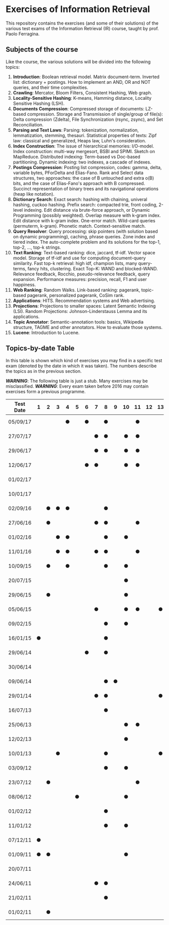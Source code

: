 # Exercises of Information Retrieval #

This repository contains the exercises (and some of their solutions) of the
various test exams of the Information Retrieval (IR) course, taught by prof.
Paolo Ferragina.

## Subjects of the course ##

Like the course, the various solutions will be divided into the following topics:

  1. **Introduction**: Boolean retrieval model. Matrix document-term. Inverted list: dictionary + postings. How to implement an AND, OR and NOT queries, and their time complexities.
  2. **Crawling**: Mercator, Bloom Filters, Consistent Hashing, Web graph.
  3. **Locality-Sensitive Hashing**: K-means, Hamming distance, Locality Sensitive Hashing (LSH).
  4. **Documents Compression**: Compressed storage of documents: LZ-based compression. Storage and Transmission of single/group of file(s): Delta compression (Zdelta), File Synchronization (rsync, zsync), and Set Reconciliation.
  5. **Parsing and Text Laws**: Parsing: tokenization, normalization, lemmatization, stemming, thesauri. Statistical properties of texts: Zipf law: classical and generalized, Heaps law, Luhn's consideration.
  6. **Index Construction**: The issue of hierarchical memories: I/O-model. Index construction: multi-way mergesort, BSBI and SPIMI. Sketch on MapReduce. Distributed indexing: Term-based vs Doc-based partitioning. Dynamic indexing: two indexes, a cascade of indexes.
  7. **Postings Compression**: Posting list compression, codes: gamma, delta, variable bytes, PForDelta and Elias-Fano. Rank and Select data structures, two approaches: the case of B untouched and extra o(B) bits, and the case of Elias-Fano's approach with B compressed. Succinct representation of binary trees and its navigational operations (heap like notation).
  8. **Dictionary Search**: Exact search: hashing with chaining, univeral hashing, cuckoo hashing. Prefix search: compacted trie, front coding, 2-level indexing. Edit distance via brute-force approach, or Dynamic Programming (possibly weighted). Overlap measure with k-gram index. Edit distance with k-gram index. One-error match. Wild-card queries (permuterm, k-gram). Phonetic match. Context-sensitive match.
  9. **Query Resolver**: Query processing: skip pointers (with solution based on dynamic programming), caching, phrase queries. Zone index and tiered index. The auto-complete problem and its solutions for the top-1, top-2, ..., top-k strings.
  10. **Text Ranking**: Text-based ranking: dice, jaccard, tf-idf. Vector space model. Storage of tf-idf and use for computing document-query similarity. Fast top-k retrieval: high idf, champion lists, many query-terms, fancy hits, clustering. Exact Top-K: WAND and blocked-WAND. Relevance feedback, Rocchio, pseudo-relevance feedback, query expansion. Performance measures: precision, recall, F1 and user happiness.
  11. **Web Ranking**: Random Walks. Link-based ranking: pagerank, topic-based pagerank, personalized pagerank, CoSim rank.
  12. **Applications**: HITS. Recommendation systems and Web advertising.
  13. **Projections**: Projections to smaller spaces: Latent Semantic Indexing (LSI). Random Projections: Johnson-Linderstauss Lemma and its applications.
  14. **Topic Annotator**: Semantic-annotation tools: basics, Wikipedia structure, TAGME and other annotators. How to evaluate those systems.
  15. **Lucene**: Introduction to Lucene.

## Topics-by-date Table ##

In this table is shown which kind of exercises you may find in a specific test exam (denoted by the date in which it was taken). The numbers describe the topics as in the previous section.

***WARNING***: The following table is just a stub. Many exercises may be misclassified.
***WARNING***: Every exam taken before 2016 may contain exercises form a previous programme.

  | Test Date | 1 | 2 | 3 | 4 | 5 | 6 | 7 | 8 | 9 | 10| 11| 12| 13| 14| 15| Status                                                     |
  |:---------:|:-:|:-:|:-:|:-:|:-:|:-:|:-:|:-:|:-:|:-:|:-:|:-:|:-:|:-:|:-:|:----------------------------------------------------------:|
  | 05/09/17  |   |   |   | ● |   | ● |   | ● |   |   | ● |   |   |   |   |![Status](https://img.shields.io/badge/Solved-0%2F5-red.svg)|
  | 27/07/17  |   |   |   |   |   |   | ● | ● |   | ● | ● |   |   |   | ● |![Status](https://img.shields.io/badge/Solved-0%2F5-red.svg)|
  | 29/06/17  |   |   |   |   |   |   | ● | ● |   | ● | ● |   |   |   | ● |![Status](https://img.shields.io/badge/Solved-0%2F5-red.svg)|
  | 12/06/17  |   |   |   |   |   | ● | ● |   |   | ● | ● |   |   | ● | ● |![Status](https://img.shields.io/badge/Solved-0%2F5-red.svg)|
  | 01/02/17  |   |   |   |   |   |   |   |   |   |   |   |   |   |   | ● |![Status](https://img.shields.io/badge/Solved-0%2F5-red.svg)|
  | 10/01/17  |   |   |   |   |   |   |   |   |   |   |   |   |   |   | ● |![Status](https://img.shields.io/badge/Solved-0%2F5-red.svg)|
  | 02/09/16  |   | ● | ● | ● |   |   |   | ● |   |   |   |   |   |   |   |![Status](https://img.shields.io/badge/Solved-0%2F5-red.svg)|
  | 27/06/16  |   | ● |   |   |   |   | ● | ● |   |   | ● |   |   |   |   |![Status](https://img.shields.io/badge/Solved-0%2F5-red.svg)|
  | 01/02/16  |   |   | ● | ● |   |   |   | ● |   | ● |   |   |   | ● |   |![Status](https://img.shields.io/badge/Solved-0%2F5-red.svg)|
  | 11/01/16  |   |   | ● | ● |   |   | ● | ● |   |   | ● |   |   | ● |   |![Status](https://img.shields.io/badge/Solved-0%2F5-red.svg)|
  | 10/09/15  |   | ● |   | ● |   |   |   | ● |   | ● |   |   |   |   |   |![Status](https://img.shields.io/badge/Solved-0%2F5-red.svg)|
  | 20/07/15  |   |   |   |   |   |   |   |   |   | ● |   |   |   |   |   |![Status](https://img.shields.io/badge/Solved-0%2F5-red.svg)|
  | 29/06/15  |   | ● |   |   |   |   |   |   |   | ● |   |   |   | ● |   |![Status](https://img.shields.io/badge/Solved-0%2F5-red.svg)|
  | 05/06/15  |   |   |   |   |   |   | ● |   |   | ● | ● |   | ● |   |   |![Status](https://img.shields.io/badge/Solved-0%2F5-red.svg)|
  | 09/02/15  |   |   |   |   |   |   |   | ● |   | ● |   |   |   |   |   |![Status](https://img.shields.io/badge/Solved-0%2F5-red.svg)|
  | 16/01/15  | ● |   |   |   |   |   |   | ● |   |   |   |   |   |   |   |![Status](https://img.shields.io/badge/Solved-0%2F5-red.svg)|
  | 29/06/14  |   |   |   |   |   | ● |   | ● |   |   |   |   |   |   |   |![Status](https://img.shields.io/badge/Solved-0%2F5-red.svg)|
  | 30/06/14  |   |   |   |   |   |   |   |   |   |   |   |   |   |   |   |![Status](https://img.shields.io/badge/Solved-0%2F5-red.svg)|
  | 09/06/14  |   |   |   |   |   |   |   | ● | ● |   |   |   |   |   |   |![Status](https://img.shields.io/badge/Solved-0%2F5-red.svg)|
  | 29/01/14  |   |   |   |   |   |   | ● | ● |   |   |   |   | ● |   |   |![Status](https://img.shields.io/badge/Solved-0%2F5-red.svg)|
  | 16/07/13  |   |   |   |   |   |   |   | ● |   |   |   |   |   |   |   |![Status](https://img.shields.io/badge/Solved-0%2F5-red.svg)|
  | 25/06/13  |   |   |   |   |   |   |   |   |   | ● | ● |   |   |   |   |![Status](https://img.shields.io/badge/Solved-0%2F5-red.svg)|
  | 12/02/13  |   |   |   |   |   |   |   |   |   | ● |   |   |   |   |   |![Status](https://img.shields.io/badge/Solved-0%2F5-red.svg)|
  | 10/01/13  |   |   | ● |   |   |   |   | ● |   |   |   |   | ● |   |   |![Status](https://img.shields.io/badge/Solved-0%2F5-red.svg)|
  | 03/09/12  |   |   |   |   |   |   |   | ● |   | ● |   |   |   |   |   |![Status](https://img.shields.io/badge/Solved-0%2F5-red.svg)|
  | 23/07/12  |   | ● |   |   |   |   |   |   |   |   | ● |   |   |   |   |![Status](https://img.shields.io/badge/Solved-0%2F5-red.svg)|
  | 08/06/12  |   |   |   |   | ● |   |   |   |   | ● |   |   |   |   |   |![Status](https://img.shields.io/badge/Solved-0%2F5-red.svg)|
  | 01/02/12  |   |   |   |   |   |   |   | ● |   |   |   |   |   |   |   |![Status](https://img.shields.io/badge/Solved-0%2F5-red.svg)|
  | 11/01/12  |   |   |   |   |   |   |   | ● |   | ● |   |   |   |   |   |![Status](https://img.shields.io/badge/Solved-0%2F5-red.svg)|
  | 07/12/11  | ● |   |   |   |   |   |   |   |   |   |   |   |   |   |   |![Status](https://img.shields.io/badge/Solved-0%2F5-red.svg)|
  | 01/09/11  | ● | ● |   |   |   |   |   |   |   | ● |   |   |   |   |   |![Status](https://img.shields.io/badge/Solved-0%2F5-red.svg)|
  | 20/07/11  |   |   |   |   |   |   |   |   |   |   |   |   |   |   |   |![Status](https://img.shields.io/badge/Solved-0%2F5-red.svg)|
  | 24/06/11  |   |   |   |   |   |   | ● | ● |   |   |   |   |   |   |   |![Status](https://img.shields.io/badge/Solved-0%2F5-red.svg)|
  | 21/02/11  |   |   |   |   |   |   |   | ● |   |   |   |   |   |   |   |![Status](https://img.shields.io/badge/Solved-0%2F5-red.svg)|
  | 01/02/11  |   | ● |   |   |   |   |   |   |   |   |   |   |   |   |   |![Status](https://img.shields.io/badge/Solved-0%2F5-red.svg)|
